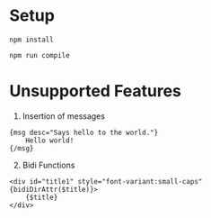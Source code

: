 # Setup

`npm install`

`npm run compile`

# Unsupported Features

1) Insertion of messages

```
{msg desc="Says hello to the world."}
    Hello world!
{/msg}
```

2) Bidi Functions

```
<div id="title1" style="font-variant:small-caps" {bidiDirAttr($title)}>
    {$title}
</div>
```
